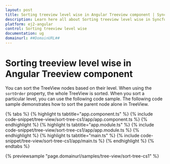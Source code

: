 ```yaml
---
layout: post
title: Sorting treeview level wise in Angular Treeview component | Syncfusion
description: Learn here all about Sorting treeview level wise in Syncfusion Angular Treeview component of Syncfusion Essential JS 2 and more.
platform: ej2-angular
control: Sorting treeview level wise 
documentation: ug
domainurl: ##DomainURL##
---
```


# Sorting treeview level wise in Angular Treeview component

You can sort the TreeView nodes based on their level. When using the `sortOrder` property, the whole TreeView is sorted. When you sort a particular level, you can use the following code sample. The following code sample demonstrates how to sort the parent node alone in TreeView.

{% tabs %}
{% highlight ts tabtitle="app.component.ts" %}
{% include code-snippet/tree-view/sort-tree-cs1/app/app.component.ts %}
{% endhighlight %}
{% highlight ts tabtitle="app.module.ts" %}
{% include code-snippet/tree-view/sort-tree-cs1/app/app.module.ts %}
{% endhighlight %}
{% highlight ts tabtitle="main.ts" %}
{% include code-snippet/tree-view/sort-tree-cs1/app/main.ts %}
{% endhighlight %}
{% endtabs %}
  
{% previewsample "page.domainurl/samples/tree-view/sort-tree-cs1" %}